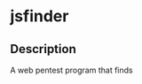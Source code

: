# jsfinder

## Description
A web pentest program that finds <script> tags in a html file and downloads them to find specific keywords. Forexample you may want to check if your website is leaking passwords or tokens. Using this program you can automate the whole process,

## Installation and Usage 
1. Clone the repo
2. Run `go build` in the project directory 
3. ```./jsfinder -url <target url> -d <download directory> -b <beautifies javascript files> -p <pattern>```

## Dependancy
this program relies on a few programs
1. wget
2. rg (better grep)
3. js-beautify
